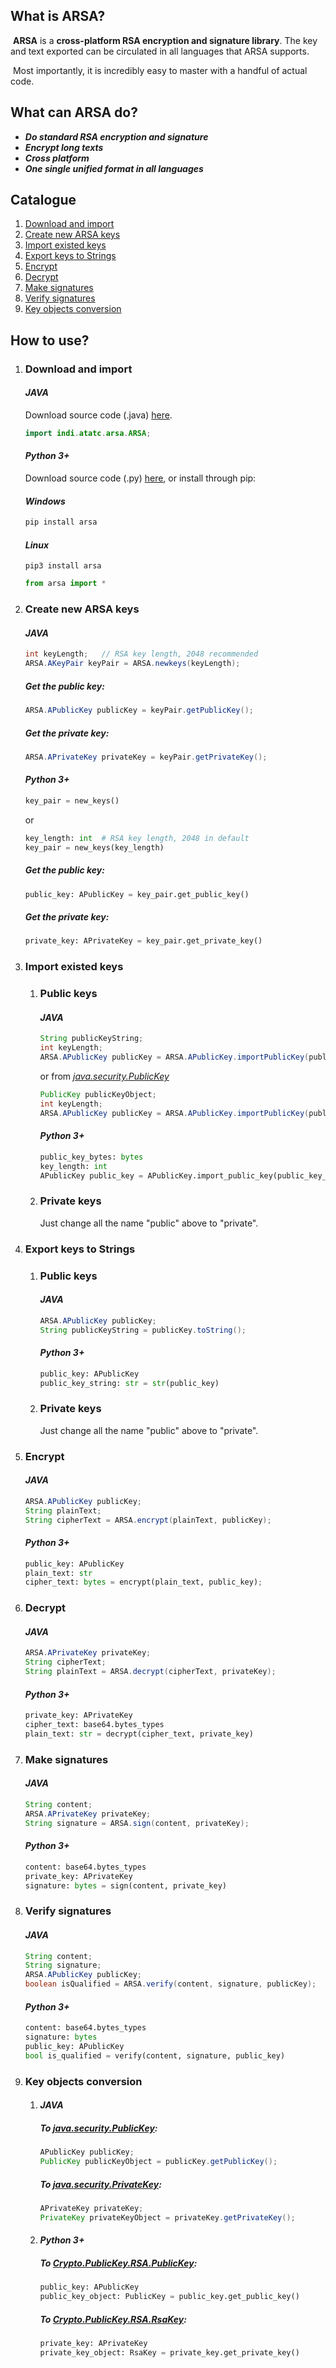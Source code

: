 ## What is ARSA?

​	**ARSA** is a **cross-platform RSA encryption and signature library**. The key and text exported can be circulated in all languages that ARSA supports.

​	Most importantly, it is incredibly easy to master with a handful of actual code.

## What can ARSA do?

- ***Do standard RSA encryption and signature***
- ***Encrypt long texts***
- ***Cross platform***
- ***One single unified format in all languages***

## Catalogue

1. [Download and import](#download_and_import)
2. [Create new ARSA keys](#create_new_arsa_keys)
3. [Import existed keys](#import_existed_keys)
4. [Export keys to Strings](#export_keys_to_strings)
5. [Encrypt](#encrypt)
6. [Decrypt](#decrypt)
7. [Make signatures](#make_signatures)
8. [Verify signatures](#verify_signatures)
9. [Key objects conversion](#key_objects_conversion)

## How to use?

1. ### <span id="download_and_import">Download and import</span>

   #### *JAVA* 

   Download source code (.java) [here](https://github.com/ATATC/ARSA/releases/).

   ```java
   import indi.atatc.arsa.ARSA;
   ```

   #### *Python 3+*

   Download source code (.py) [here](https://github.com/ATATC/ARSA/releases/),
   or install through pip:

   #### *Windows*

   ```powershell
   pip install arsa
   ```

   #### *Linux*

   ```shell
   pip3 install arsa
   ```

   ```python
   from arsa import *
   ```

2. ### <span id="create_new_arsa_keys">Create new ARSA keys</span>

   #### *JAVA*

   ```java
   int keyLength;	// RSA key length, 2048 recommended
   ARSA.AKeyPair keyPair = ARSA.newkeys(keyLength);
   ```

   ##### Get the public key:

   ```java
   ARSA.APublicKey publicKey = keyPair.getPublicKey();
   ```

   ##### Get the private key:

   ```java
   ARSA.APrivateKey privateKey = keyPair.getPrivateKey();
   ```

   #### *Python 3+*

   ```python
   key_pair = new_keys()
   ```

   or

   ```python
   key_length: int	# RSA key length, 2048 in default
   key_pair = new_keys(key_length)
   ```

   ##### Get the public key:

   ```python
   public_key: APublicKey = key_pair.get_public_key()
   ```

   ##### Get the private key:

   ```python
   private_key: APrivateKey = key_pair.get_private_key()
   ```

3. ### <span id="import_existed_keys">Import existed keys</span>

   1. ### Public keys

      #### *JAVA*

      ```java
      String publicKeyString;
      int keyLength;
      ARSA.APublicKey publicKey = ARSA.APublicKey.importPublicKey(publicKeyString, keyLength);
      ```

      or from <u>*java.security.PublicKey*</u>

      ```java
      PublicKey publicKeyObject;
      int keyLength;
      ARSA.APublicKey publicKey = ARSA.APublicKey.importPublicKey(publicKeyObject, keyLength);
      ```

      #### *Python 3+*

      ```python
      public_key_bytes: bytes
      key_length: int
      APublicKey public_key = APublicKey.import_public_key(public_key_bytes, key_length)
      ```

   2. ### Private keys

      Just change all the name "public" above to "private".

4. ### <span id="export_keys_to_strings">Export keys to Strings</span>

   1. ### Public keys

      #### *JAVA*

      ```java
      ARSA.APublicKey publicKey;
      String publicKeyString = publicKey.toString();
      ```

      #### *Python 3+*

      ```python
      public_key: APublicKey
      public_key_string: str = str(public_key)
      ```

   2. ### Private keys

      Just change all the name "public" above to "private".

5. ### <span id="encrypt">Encrypt</span>

   #### *JAVA*

   ```java
   ARSA.APublicKey publicKey;
   String plainText;
   String cipherText = ARSA.encrypt(plainText, publicKey);
   ```

   #### *Python 3+*

   ```python
   public_key: APublicKey
   plain_text: str
   cipher_text: bytes = encrypt(plain_text, public_key);
   ```

6. ### <span id="decrypt">Decrypt</span>

   #### *JAVA*

   ```java
   ARSA.APrivateKey privateKey;
   String cipherText;
   String plainText = ARSA.decrypt(cipherText, privateKey);
   ```

   #### *Python 3+*

   ```python
   private_key: APrivateKey
   cipher_text: base64.bytes_types
   plain_text: str = decrypt(cipher_text, private_key)
   ```

7. ### <span id="make_signatures">Make signatures</span>

   #### *JAVA*

   ```java
   String content;
   ARSA.APrivateKey privateKey;
   String signature = ARSA.sign(content, privateKey);
   ```

   #### *Python 3+*

   ```python
   content: base64.bytes_types
   private_key: APrivateKey
   signature: bytes = sign(content, private_key)
   ```

8. ### <span id="verify_signatures">Verify signatures</span>

   #### *JAVA*

   ```java
   String content;
   String signature;
   ARSA.APublicKey publicKey;
   boolean isQualified = ARSA.verify(content, signature, publicKey);
   ```

   #### *Python 3+*

   ```python
   content: base64.bytes_types
   signature: bytes
   public_key: APublicKey
   bool is_qualified = verify(content, signature, public_key)
   ```

9. ### <span id="key_objects_conversion">Key objects conversion</span>

   1. #### *JAVA*

      ##### To <u>*java.security.PublicKey*</u>:

      ```java
      APublicKey publicKey;
      PublicKey publicKeyObject = publicKey.getPublicKey();
      ```

      ##### To <u>*java.security.PrivateKey*</u>:

      ```java
      APrivateKey privateKey;
      PrivateKey privateKeyObject = privateKey.getPrivateKey();
      ```

   2. #### *Python 3+*

      ##### To <u>*Crypto.PublicKey.RSA.PublicKey*</u>:

      ```python
      public_key: APublicKey
      public_key_object: PublicKey = public_key.get_public_key()
      ```

      ##### To <u>*Crypto.PublicKey.RSA.RsaKey*</u>:

      ```python
      private_key: APrivateKey
      private_key_object: RsaKey = private_key.get_private_key()
      ```

      

   







